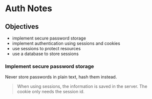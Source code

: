 # Auth Notes

## Objectives

- implement secure password storage
- implement authentication using sessions and cookies
- use sessions to protect resources
- use a database to store sessions

### Implement secure password storage

Never store passwords in plain text, hash them instead.

> When using sessions, the information is saved in the server.
> The cookie only needs the session id.

